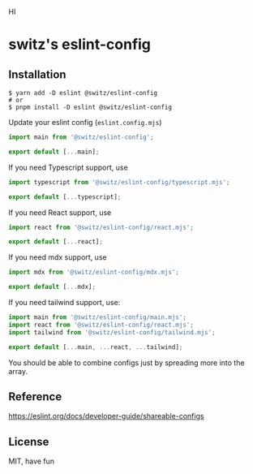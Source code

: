 HI

# switz's eslint-config

## Installation

```
$ yarn add -D eslint @switz/eslint-config
# or
$ pnpm install -D eslint @switz/eslint-config
```

Update your eslint config (`eslint.config.mjs`)

```js
import main from '@switz/eslint-config';

export default [...main];
```

If you need Typescript support, use

```js
import typescript from '@switz/eslint-config/typescript.mjs';

export default [...typescript];
```

If you need React support, use

```js
import react from '@switz/eslint-config/react.mjs';

export default [...react];
```

If you need mdx support, use

```js
import mdx from '@switz/eslint-config/mdx.mjs';

export default [...mdx];
```

If you need tailwind support, use:

```js
import main from '@switz/eslint-config/main.mjs';
import react from '@switz/eslint-config/react.mjs';
import tailwind from '@switz/eslint-config/tailwind.mjs';

export default [...main, ...react, ...tailwind];
```

You should be able to combine configs just by spreading more into the array.

## Reference

https://eslint.org/docs/developer-guide/shareable-configs

## License

MIT, have fun
